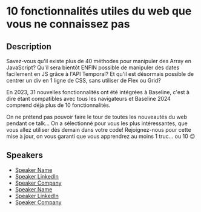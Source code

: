 # 10 fonctionnalités utiles du web que vous ne connaissez pas

## Description

Savez-vous qu'il existe plus de 40 méthodes pour manipuler des Array en JavaScript? Qu'il sera bientôt ENFIN possible de manipuler des dates facilement en JS grâce à l'API Temporal? Et qu'il est désormais possible de centrer un div en 1 ligne de CSS, sans utiliser de Flex ou Grid?
En 2023, 31 nouvelles fonctionnalités ont été intégrées à Baseline, c'est à dire étant compatibles avec tous les navigateurs et Baseline 2024 comprend déjà plus de 10 fonctionnalités.
On ne prétend pas pouvoir faire le tour de toutes les nouveautés du web pendant ce talk... On a sélectionné pour vous les plus intéressantes, que vous allez utiliser dès demain dans votre code! Rejoignez-nous pour cette mise à jour, on vous garanti que vous apprendrez au moins 1 truc... ou 10 😉

## Speakers

- [Speaker Name](https://x.com/speaker_x_handle)
- [Speaker LinkedIn](https://linkedin.com/in/speaker_linkedin_handle)
- [Speaker Company](https://speaker_company_url)
- [Speaker Name](https://x.com/speaker_x_handle)
- [Speaker LinkedIn](https://linkedin.com/in/speaker_linkedin_handle)
- [Speaker Company](https://speaker_company_url)
